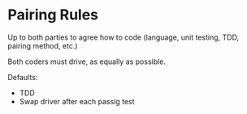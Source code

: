 # Pairing Rules

Up to both parties to agree how to code (language, unit testing, TDD, pairing method, etc.)

Both coders must drive, as equally as possible.



Defaults:
- TDD
- Swap driver after each passig test
